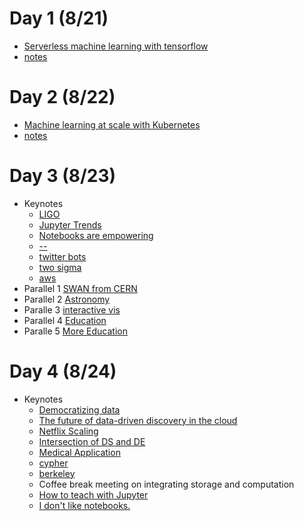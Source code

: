 # Day 1 (8/21)
* [Serverless machine learning with tensorflow](https://conferences.oreilly.com/jupyter/jup-ny/public/schedule/detail/68192)
* [notes](https://github.com/UVA-DSI/conferences/blob/master/JupyterCon18/training/ServerlessMachineLearningWithTensorFlow.md)

# Day 2 (8/22)
* [Machine learning at scale with Kubernetes](https://conferences.oreilly.com/jupyter/jup-ny/public/schedule/detail/69752)
* [notes](https://github.com/UVA-DSI/conferences/blob/master/JupyterCon18/training/MachineLearningAtScaleWithKubernetes.md)

# Day 3 (8/23)
* Keynotes
  * [LIGO](https://github.com/UVA-DSI/conferences/blob/master/JupyterCon18/talks/Allthecoolkidsaredoingit%3Bmaybeweshouldtoo%3FJupyter%2Cgravitationalwaves%2CandtheLIGOandVirgoScientificCollaborations.md)
  * [Jupyter Trends](https://github.com/UVA-DSI/conferences/blob/master/JupyterCon18/talks/JupyterTrendsIn2018.md)
  * [Notebooks are empowering](https://github.com/UVA-DSI/conferences/blob/master/JupyterCon18/talks/Sustainingwonder:Jupyterandtheknowledgecommons.md)
  * [--](https://github.com/UVA-DSI/conferences/blob/master/JupyterCon18/talks/Jupyterintheenterprise.md)
  * [twitter bots](https://github.com/UVA-DSI/conferences/blob/master/JupyterCon18/talks/Thereporter%E2%80%99snotebook.md)
  * [two sigma](https://github.com/UVA-DSI/conferences/blob/master/JupyterCon18/talks/Whycontributetoopensource%3F.md)
  * [aws](https://github.com/UVA-DSI/conferences/blob/master/JupyterCon18/talks/KeynotebyDanRomualdMbanga.md)
* Parallel 1 [SWAN from CERN](https://github.com/UVA-DSI/conferences/blob/master/JupyterCon18/talks/SWAN:CERN'sJupyter-basedinteractivedataanalysisservice.md)
* Parallel 2 [Astronomy](https://github.com/UVA-DSI/conferences/blob/master/JupyterCon18/talks/%22Ifthedatawillnotcometotheastronomer.%20.%20.%22:JupyterLabandaseachangeinastronomicalanalysis.md)
* Paralle 3 [interactive vis](https://github.com/UVA-DSI/conferences/blob/master/JupyterCon18/talks/VisualizingmachinelearningmodelsintheJupyterNotebook(sponsoredbyBloombergLP).md)
* Parallel 4 [Education](https://github.com/UVA-DSI/conferences/blob/master/JupyterCon18/panel/ThefutureofJupyterineducation.md)
* Paralle 5 [More Education](https://github.com/UVA-DSI/conferences/blob/master/JupyterCon18/talks/Learnbydoing:Usingdata-drivenstoriesandvisualizationsinthe(highschoolandcollege)classroom.md)

# Day 4 (8/24)
* Keynotes
  * [Democratizing data](https://github.com/UVA-DSI/conferences/blob/master/JupyterCon18/talks/Democratizingdata.md)
  * [The future of data-driven discovery in the cloud](https://github.com/UVA-DSI/conferences/blob/master/JupyterCon18/talks/Thefutureofdata-drivendiscoveryinthecloud.md)
  * [Netflix Scaling](https://github.com/UVA-DSI/conferences/blob/master/JupyterCon18/talks/Beyondinteractive:calingimpactwithnotebooksatNetflix.md)
  * [Intersection of DS and DE](https://github.com/UVA-DSI/conferences/blob/master/JupyterCon18/talks/Jupyternotebooksandtheintersectionofdatascienceanddataengineering.md)
  * [Medical Application](https://github.com/UVA-DSI/conferences/blob/master/JupyterCon18/talks/Diseasepredictionusingtheworld'slargestclinicallabdataset(sponsoredbyAmazonWebServices).md)
  * [cypher](https://github.com/UVA-DSI/conferences/blob/master/JupyterCon18/talks/Datascienceasacatalystforscientificdiscovery.md)
  * [berkeley](https://github.com/UVA-DSI/conferences/blob/master/JupyterCon18/talks/Seachange:WhathappenswhenJupyterbecomespervasiveatauniversity%3F.md)
  * Coffee break meeting on integrating storage and computation
  * [How to teach with Jupyter](https://github.com/UVA-DSI/conferences/blob/master/JupyterCon18/talks/DatascienceinUSandCanadianhighereducation.md)
  * [I don't like notebooks.](https://github.com/UVA-DSI/conferences/blob/master/JupyterCon18/talks/Idon'tlikenotebooks.md)
